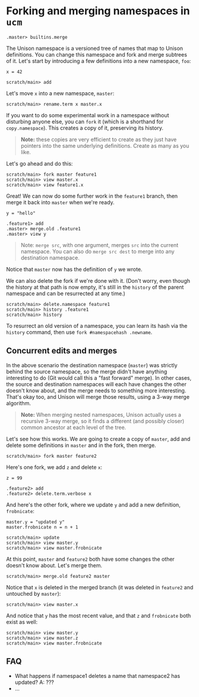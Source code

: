 # Forking and merging namespaces in `ucm`

```ucm:hide
.master> builtins.merge
```

The Unison namespace is a versioned tree of names that map to Unison definitions. You can change this namespace and fork and merge subtrees of it. Let's start by introducing a few definitions into a new namespace, `foo`:

```unison
x = 42
```

```ucm
scratch/main> add
```

Let's move `x` into a new namespace, `master`:

```ucm
scratch/main> rename.term x master.x
```

If you want to do some experimental work in a namespace without disturbing anyone else, you can `fork` it (which is a shorthand for `copy.namespace`). This creates a copy of it, preserving its history.

> __Note:__ these copies are very efficient to create as they just have pointers into the same underlying definitions. Create as many as you like.

Let's go ahead and do this:

```
scratch/main> fork master feature1
scratch/main> view master.x
scratch/main> view feature1.x
```

Great! We can now do some further work in the `feature1` branch, then merge it back into `master` when we're ready.

```unison
y = "hello"
```

```ucm
.feature1> add
.master> merge.old .feature1
.master> view y
```

> Note: `merge src`, with one argument, merges `src` into the current namespace. You can also do `merge src dest` to merge into any destination namespace.

Notice that `master` now has the definition of `y` we wrote.

We can also delete the fork if we're done with it. (Don't worry, even though the history at that path is now empty,
it's still in the `history` of the parent namespace and can be resurrected at any time.)

```ucm
scratch/main> delete.namespace feature1
scratch/main> history .feature1
scratch/main> history
```

To resurrect an old version of a namespace, you can learn its hash via the `history` command, then use `fork #namespacehash .newname`.

## Concurrent edits and merges

In the above scenario the destination namespace (`master`) was strictly behind the source namespace, so the merge didn't have anything interesting to do (Git would call this a "fast forward" merge). In other cases, the source and destination namespaces will each have changes the other doesn't know about, and the merge needs to something more interesting. That's okay too, and Unison will merge those results, using a 3-way merge algorithm.

> __Note:__ When merging nested namespaces, Unison actually uses a recursive 3-way merge, so it finds a different (and possibly closer) common ancestor at each level of the tree.

Let's see how this works. We are going to create a copy of `master`, add and delete some definitions in `master` and in the fork, then merge.

```ucm
scratch/main> fork master feature2
```

Here's one fork, we add `z` and delete `x`:

```unison
z = 99
```

```ucm
.feature2> add
.feature2> delete.term.verbose x
```

And here's the other fork, where we update `y` and add a new definition, `frobnicate`:

```unison
master.y = "updated y"
master.frobnicate n = n + 1
```

```ucm
scratch/main> update
scratch/main> view master.y
scratch/main> view master.frobnicate
```

At this point, `master` and `feature2` both have some changes the other doesn't know about. Let's merge them.

```ucm
scratch/main> merge.old feature2 master
```

Notice that `x` is deleted in the merged branch (it was deleted in `feature2` and untouched by `master`):

```ucm:error
scratch/main> view master.x
```

And notice that `y` has the most recent value, and that `z` and `frobnicate` both exist as well:

```ucm
scratch/main> view master.y
scratch/main> view master.z
scratch/main> view master.frobnicate
```

## FAQ

* What happens if namespace1 deletes a name that namespace2 has updated? A: ???
* ...
